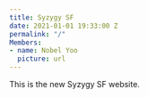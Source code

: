 ```yaml
---
title: Syzygy SF
date: 2021-01-01 19:33:00 Z
permalink: "/"
Members:
- name: Nobel Yoo
  picture: url
---
```


This is the new Syzygy SF website.